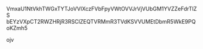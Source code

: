 VmxaU1NtVkhTWGxTYTJoVVlXczFVbFpyVWtOVVJrVjVUbGM1YVZZeFdrTlZS
bEYzVXpCT2RWZHRjR3RSClZEQTVRMmR3TVdKSVVUMEtDbmR5WkE9PQoKZmh5

ojv